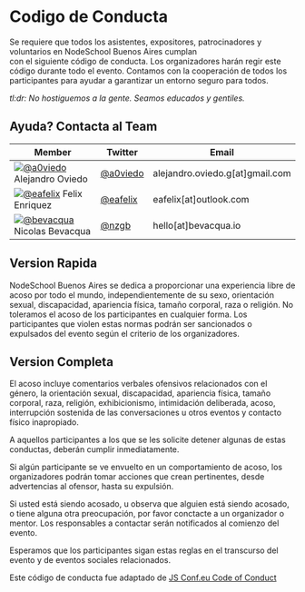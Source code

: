 # Codigo de Conducta

Se requiere que todos los asistentes, expositores, patrocinadores y voluntarios en NodeSchool Buenos Aires cumplan  
con el siguiente código de conducta. Los organizadores harán regir este código durante todo el evento. 
Contamos con la cooperación de todos los participantes para ayudar a garantizar un entorno seguro para todos.

*tl:dr: No hostiguemos a la gente. Seamos educados y gentiles.*

## Ayuda? Contacta al Team

Member           | Twitter                                 | Email
-----------------|-----------------------------------------|-------------------
[![@a0viedo](https://avatars0.githubusercontent.com/u/2440935?v=2&s=40)](https://github.com/a0viedo) Alejandro Oviedo | [@a0viedo](https://twitter.com/a0viedo) | alejandro.oviedo.g[at]gmail.com
[![@eafelix](https://avatars0.githubusercontent.com/u/7018093?v=2&s=40)](https://github.com/eafelix) Felix Enriquez | [@eafelix](https://twitter.com/eafelix) | eafelix[at]outlook.com
[![@bevacqua](https://avatars3.githubusercontent.com/u/934293?v=2&s=40)](https://github.com/bevacqua) Nicolas Bevacqua | [@nzgb](https://twitter.com/nzgb)  | hello[at]bevacqua.io

## Version Rapida

NodeSchool Buenos Aires se dedica a proporcionar una experiencia libre de acoso por 
todo el mundo, independientemente de su sexo, orientación sexual, discapacidad, apariencia física, tamaño corporal, 
raza o religión. No toleramos el acoso de los participantes en cualquier forma. Los 
participantes que violen estas normas podrán ser sancionados o expulsados del evento según el 
criterio de los organizadores.

## Version Completa

El acoso incluye comentarios verbales ofensivos relacionados con el género, la orientación sexual, 
discapacidad, apariencia física, tamaño corporal, raza, religión, exhibicionismo, intimidación deliberada, acoso, 
interrupción sostenida de las conversaciones u otros eventos y contacto físico inapropiado.

A aquellos participantes a los que se les solicite detener algunas de estas conductas, deberán cumplir inmediatamente.

Si algún participante se ve envuelto en un comportamiento de acoso, los organizadores podrán tomar acciones que crean pertinentes,
desde advertencias al ofensor, hasta su expulsión.

Si usted está siendo acosado, u observa que alguien está siendo acosado, o tiene alguna 
otra preocupación, por favor conctacte a un organizador o mentor. Los responsables a contactar serán notificados 
al comienzo del evento.

Esperamos que los participantes sigan estas reglas en el transcurso del evento y de eventos sociales relacionados.

Este código de conducta fue adaptado de [JS Conf.eu Code of Conduct]( http://2014.jsconf.eu/code-of-conduct.html)
